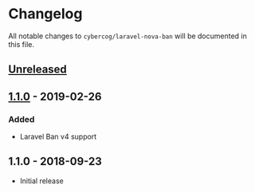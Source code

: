 # Changelog

All notable changes to `cybercog/laravel-nova-ban` will be documented in this file.

## [Unreleased]

## [1.1.0] - 2019-02-26

### Added

- Laravel Ban v4 support

## 1.1.0 - 2018-09-23

- Initial release

[Unreleased]: https://github.com/cybercog/laravel-ban/compare/1.1.0...master
[1.1.0]: https://github.com/cybercog/laravel-ban/compare/1.0.0...1.1.0
